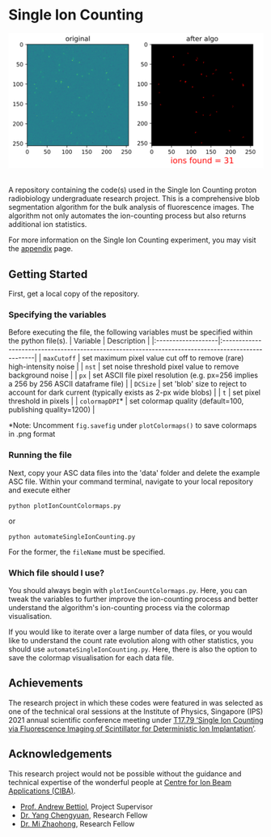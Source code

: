 
# Single Ion Counting

<img src="misc/ion-counting-algo.gif" alt="Ion counting algorithm gif" width="1000">

<br> A repository containing the code(s) used in the Single Ion Counting proton radiobiology undergraduate research project. This is a comprehensive blob segmentation algorithm for the bulk analysis of fluorescence images. The algorithm not only automates the ion-counting process but also returns additional ion statistics. 

For more information on the Single Ion Counting experiment, you may visit the [appendix](https://github.com/jeimzos/SingleIonCounting/blob/master/APPENDIX.md) page. 

## Getting Started

First, get a local copy of the repository.

### Specifying the variables
Before executing the file, the following variables must be specified within the python file(s). 
| Variable           | Description                                                                                       | 
|:-------------------|:--------------------------------------------------------------------------------------------------|
| ```maxCutoff```    | set maximum pixel value cut off to remove (rare) high-intensity noise                             |
| ```nst```          | set noise threshold pixel value to remove background noise                                        |
| ```px```           | set ASCII file pixel resolution (e.g. px=256 implies a 256 by 256 ASCII dataframe file)           |
| ```DCSize```       | set 'blob' size to reject to account for dark current (typically exists as 2-px wide blobs)       |
| ```t```            | set pixel threshold in pixels                                                                     |
| ```colormapDPI```* | set colormap quality (default=100, publishing quality=1200)                                       |   

*Note: Uncomment ```fig.savefig``` under ```plotColormaps()``` to save colormaps in .png format

### Running the file
Next, copy your ASC data files into the 'data' folder and delete the example ASC file. Within your command terminal, navigate to your local repository and execute either

```
python plotIonCountColormaps.py
```
or
```
python automateSingleIonCounting.py
```
For the former, the ```fileName``` must be specified. 

### Which file should I use?
You should always begin with ```plotIonCountColormaps.py```. Here, you can tweak the variables to further improve the ion-counting process and better understand the algorithm's ion-counting process via the colormap visualisation. 

If you would like to iterate over a large number of data files, or you would like to understand the count rate evolution along with other statistics, you should use ```automateSingleIonCounting.py```. Here, there is also the option to save the colormap visualisation for each data file.

## Achievements
The research project in which these codes were featured in was selected as one of the technical oral sessions at the Institute of Physics, Singapore (IPS) 2021 annual scientific conference
meeting under [T17.79 ‘Single Ion Counting via Fluorescence Imaging of Scintillator for Deterministic Ion
Implantation’](https://ipsmeeting.org/download/IPSMeeting2021.pdf#page=81).

## Acknowledgements
This research project would not be possible without the guidance and technical expertise of the wonderful people at [Centre for Ion Beam Applications (CIBA)](https://www.physics.nus.edu.sg/ciba/).
- [Prof. Andrew Bettiol](https://scholar.google.com.sg/citations?user=0TUnUOsAAAAJ&hl), Project Supervisor
- [Dr. Yang Chengyuan](https://scholar.google.com.sg/citations?user=_PM16_kAAAAJ&hl), Research Fellow
- [Dr. Mi Zhaohong](https://scholar.google.com.sg/citations?user=1FSM9U8AAAAJ&hl), Research Fellow





